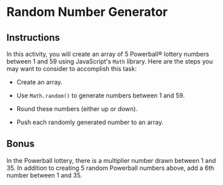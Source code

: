 # Random Number Generator

## Instructions

In this activity, you will create an array of 5 Powerball® lottery numbers between 1 and 59 using JavaScript's `Math` library. Here are the steps you may want to consider to accomplish this task: 

  * Create an array.

  * Use `Math.random()` to generate numbers between 1 and 59.

  * Round these numbers (either up or down).

  * Push each randomly generated number to an array.

## Bonus

In the Powerball lottery, there is a multiplier number drawn between 1 and 35. In addition to creating 5 random Powerball numbers above, add a 6th number between 1 and 35.
